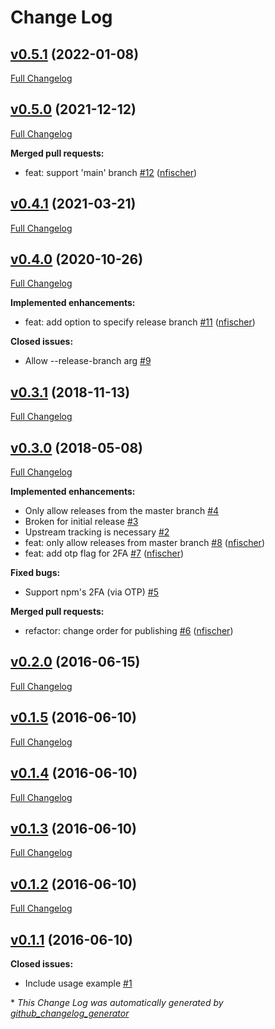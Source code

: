 # Change Log

## [v0.5.1](https://github.com/shelljs/release/tree/v0.5.1) (2022-01-08)
[Full Changelog](https://github.com/shelljs/release/compare/v0.5.0...v0.5.1)

## [v0.5.0](https://github.com/shelljs/release/tree/v0.5.0) (2021-12-12)
[Full Changelog](https://github.com/shelljs/release/compare/v0.4.1...v0.5.0)

**Merged pull requests:**

- feat: support 'main' branch [\#12](https://github.com/shelljs/release/pull/12) ([nfischer](https://github.com/nfischer))

## [v0.4.1](https://github.com/shelljs/release/tree/v0.4.1) (2021-03-21)
[Full Changelog](https://github.com/shelljs/release/compare/v0.4.0...v0.4.1)

## [v0.4.0](https://github.com/shelljs/release/tree/v0.4.0) (2020-10-26)
[Full Changelog](https://github.com/shelljs/release/compare/v0.3.1...v0.4.0)

**Implemented enhancements:**

- feat: add option to specify release branch [\#11](https://github.com/shelljs/release/pull/11) ([nfischer](https://github.com/nfischer))

**Closed issues:**

- Allow --release-branch arg [\#9](https://github.com/shelljs/release/issues/9)

## [v0.3.1](https://github.com/shelljs/release/tree/v0.3.1) (2018-11-13)
[Full Changelog](https://github.com/shelljs/release/compare/v0.3.0...v0.3.1)

## [v0.3.0](https://github.com/shelljs/release/tree/v0.3.0) (2018-05-08)
[Full Changelog](https://github.com/shelljs/release/compare/v0.2.0...v0.3.0)

**Implemented enhancements:**

- Only allow releases from the master branch [\#4](https://github.com/shelljs/release/issues/4)
- Broken for initial release [\#3](https://github.com/shelljs/release/issues/3)
- Upstream tracking is necessary [\#2](https://github.com/shelljs/release/issues/2)
- feat: only allow releases from master branch [\#8](https://github.com/shelljs/release/pull/8) ([nfischer](https://github.com/nfischer))
- feat: add otp flag for 2FA [\#7](https://github.com/shelljs/release/pull/7) ([nfischer](https://github.com/nfischer))

**Fixed bugs:**

- Support npm's 2FA \(via OTP\) [\#5](https://github.com/shelljs/release/issues/5)

**Merged pull requests:**

- refactor: change order for publishing [\#6](https://github.com/shelljs/release/pull/6) ([nfischer](https://github.com/nfischer))

## [v0.2.0](https://github.com/shelljs/release/tree/v0.2.0) (2016-06-15)
[Full Changelog](https://github.com/shelljs/release/compare/v0.1.5...v0.2.0)

## [v0.1.5](https://github.com/shelljs/release/tree/v0.1.5) (2016-06-10)
[Full Changelog](https://github.com/shelljs/release/compare/v0.1.4...v0.1.5)

## [v0.1.4](https://github.com/shelljs/release/tree/v0.1.4) (2016-06-10)
[Full Changelog](https://github.com/shelljs/release/compare/v0.1.3...v0.1.4)

## [v0.1.3](https://github.com/shelljs/release/tree/v0.1.3) (2016-06-10)
[Full Changelog](https://github.com/shelljs/release/compare/v0.1.2...v0.1.3)

## [v0.1.2](https://github.com/shelljs/release/tree/v0.1.2) (2016-06-10)
[Full Changelog](https://github.com/shelljs/release/compare/v0.1.1...v0.1.2)

## [v0.1.1](https://github.com/shelljs/release/tree/v0.1.1) (2016-06-10)
**Closed issues:**

- Include usage example [\#1](https://github.com/shelljs/release/issues/1)



\* *This Change Log was automatically generated by [github_changelog_generator](https://github.com/skywinder/Github-Changelog-Generator)*